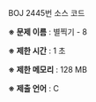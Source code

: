 BOJ 2445번 소스 코드

<b>※ 문제 이름</b> : 별찍기 - 8

<b>※ 제한 시간</b> : 1 초

<b>※ 제한 메모리</b> : 128 MB

<b>※ 제출 언어</b> : C
